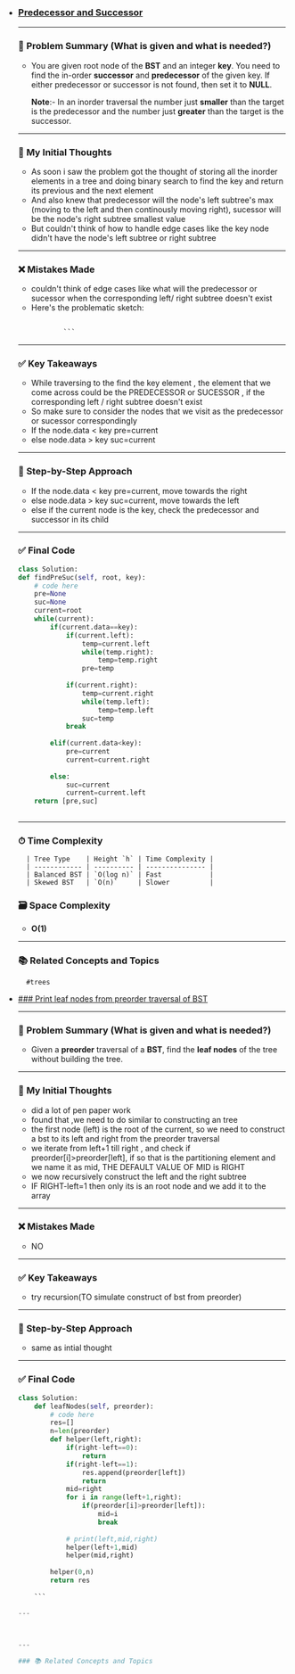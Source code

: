 
- ### [Predecessor and Successor](https://www.geeksforgeeks.org/problems/predecessor-and-successor/1)
    
    ---

    ### 🧾 Problem Summary (What is given and what is needed?) 
    - You are given root node of the **BST** and an integer **key**. You need to find the in-order **successor** and **predecessor** of the given key. If either predecessor or successor is not found, then set it to **NULL**.

		**Note**:- In an inorder traversal the number just **smaller** than the target is the predecessor and the number just **greater** than the target is the successor.

    ---

    ### 💭 My Initial Thoughts
    - As soon i saw the problem got the thought of storing all the inorder elements in a tree and doing binary search to find the key and return its previous and the next element
    - And also knew that predecessor will the node's left subtree's max (moving to the left and then continously moving right), sucessor will be the node's right subtree smallest value
    - But couldn't think of how to handle edge cases like the key node didn't have the node's left subtree or right subtree

    ---

    ### ❌ Mistakes Made
    -  couldn't think of edge cases like what will the predecessor or sucessor when the corresponding left/ right subtree doesn't exist
    - Here's the problematic sketch:
      ```python
   
			  ```

    ---

    ### ✅ Key Takeaways
    -  While traversing to the find the key element , the element that we come across could be the PREDECESSOR or SUCESSOR , if the corresponding left / right subtree doesn't exist
    - So make sure to consider the nodes that we visit as the predecessor or sucessor correspondingly
    - If the node.data < key   pre=current
    - else node.data > key suc=current
    

    ---

    ### 🧭 Step-by-Step Approach
    -  If the node.data < key   pre=current, move towards the right
    - else node.data > key suc=current, move towards the left
    - else if the current node is the key, check the predecessor and successor in its child
    
    ---

    ### ✅ Final Code

    ```python
	class Solution:
    def findPreSuc(self, root, key):
        # code here
        pre=None
        suc=None
        current=root
        while(current):
            if(current.data==key):
                if(current.left):
                    temp=current.left
                    while(temp.right):
                        temp=temp.right
                    pre=temp
            
                if(current.right):
                    temp=current.right
                    while(temp.left):
                        temp=temp.left
                    suc=temp
                break
                
            elif(current.data<key):
                pre=current
                current=current.right
            
            else:
                suc=current
                current=current.left
        return [pre,suc]
     
    ```

    ---

    ### ⏱ Time Complexity
		
		| Tree Type    | Height `h` | Time Complexity |
		| ------------ | ---------- | --------------- |
		| Balanced BST | `O(log n)` | Fast            |
		| Skewed BST   | `O(n)`     | Slower          |

    ### 🗃 Space Complexity
    - **O(1)**

    ---

    ### 📚 Related Concepts and Topics
		#trees


- [### Print leaf nodes from preorder traversal of BST](https://www.geeksforgeeks.org/problems/print-leaf-nodes-from-preorder-traversal-of-bst2657/1)
    
    ---

    ### 🧾 Problem Summary (What is given and what is needed?) 
    - Given a **preorder** traversal of a **BST**, find the **leaf nodes** of the tree without building the tree.

    ---

    ### 💭 My Initial Thoughts
    - did a lot of pen paper work
    - found that ,we need to do similar to constructing an tree
    - the first node (left) is the root of the current, so we need to construct a bst to its left and right from the preorder traversal
    - we iterate from left+1 till right , and check if preorder[i]>preorder[left], if so that is the partitioning element and we name it as mid, THE DEFAULT VALUE OF MID is RIGHT
    - we now recursively construct the left and the right subtree
    - IF RIGHT-left=1 then only its is an root node and we add it to the array

    ---

    ### ❌ Mistakes Made
    - NO
     
    ---

    ### ✅ Key Takeaways
    - try recursion(TO simulate construct of bst from preorder)

    ---

    ### 🧭 Step-by-Step Approach
    - same as intial thought
      
    ---

    ### ✅ Final Code

    ```python
	class Solution:
		def leafNodes(self, preorder):
			# code here
	        res=[]
	        n=len(preorder)
	        def helper(left,right):
	            if(right-left==0):
	                return
	            if(right-left==1):
	                res.append(preorder[left])
	                return
	            mid=right
	            for i in range(left+1,right):
	                if(preorder[i]>preorder[left]):
	                    mid=i
	                    break
	            
	            # print(left,mid,right)
	            helper(left+1,mid)
	            helper(mid,right)
	        
	        helper(0,n)
	        return res
	     
	    ```

    ---

	    

    ---

    ### 📚 Related Concepts and Topics

